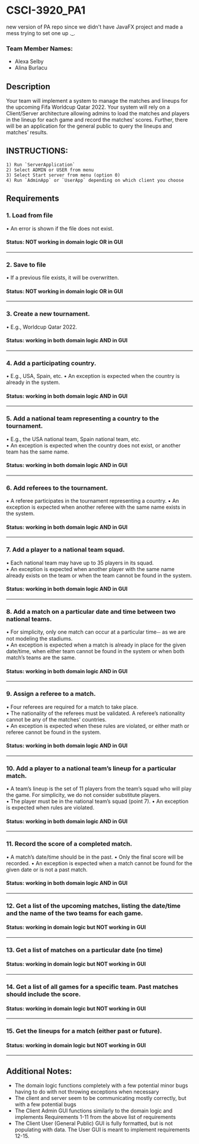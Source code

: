# CSCI-3920_PA1

new version of PA repo since we didn't have JavaFX project and made a mess trying to set one up  ._. 

### Team Member Names:

- Alexa Selby
- Alina Burlacu

## Description

Your team will implement a system to manage the matches and
lineups for the upcoming Fifa Worldcup Qatar 2022. Your system
will rely on a Client/Server architecture allowing admins to load
the matches and players in the lineup for each game and record
the matches’ scores. Further, there will be an application for the
general public to query the lineups and matches’ results.

## INSTRUCTIONS:

    1) Run `ServerApplication`
    2) Select ADMIN or USER from menu
    3) Select Start server from menu (option 0)
    4) Run `AdminApp` or `UserApp` depending on which client you choose

## Requirements

### 1. Load from file

• An error is shown if the file does not exist.

#### Status: NOT working in domain logic OR in GUI

---

### 2. Save to file

• If a previous file exists, it will be overwritten.

#### Status: NOT working in domain logic OR in GUI

---

### 3. Create a new tournament.  

   • E.g., Worldcup Qatar 2022.

#### Status: working in both domain logic AND in GUI

---

### 4. Add a participating country.  

   • E.g., USA, Spain, etc.
   • An exception is expected when the country is already in the system.

#### Status: working in both domain logic AND in GUI

---

### 5. Add a national team representing a country to the tournament.  

   • E.g., the USA national team, Spain national team, etc.  
   • An exception is expected when the country does not exist, or another team has the same
   name.

#### Status: working in both domain logic AND in GUI

---

### 6. Add referees to the tournament.  

   • A referee participates in the tournament representing a country.
   • An exception is expected when another referee with the same name exists in the system.

#### Status: working in both domain logic AND in GUI

---

### 7. Add a player to a national team squad.  

   • Each national team may have up to 35 players in its squad.  
   • An exception is expected when another player with the same name already exists on the
   team or when the team cannot be found in the system.

#### Status: working in both domain logic AND in GUI

---

### 8. Add a match on a particular date and time between two national teams.

   • For simplicity, only one match  can  occur at a particular  time⏤ as we are not modeling
   the stadiums.  
   • An exception is expected when a match is already in place for the given date/time, when
   either team cannot be found in the system or when both match’s teams are the same.

#### Status: working in both domain logic AND in GUI

---

### 9. Assign a referee to a match.  

   • Four referees are required for a match to take place.  
   • The nationality of the referees must be validated. A referee’s nationality cannot be any of
   the matches' countries.  
   • An exception is expected when these rules are violated, or either math or referee cannot
   be found in the system.

#### Status: working in both domain logic AND in GUI

---

### 10. Add a player to a national team’s lineup for a particular match.  

• A team’s lineup is the set of 11 players from the team’s squad who will play the game. For
    simplicity, we do not consider substitute players.  
• The player must be in the national team’s squad (point 7). 
• An exception is expected when rules are violated.

#### Status: working in both domain logic AND in GUI

---

### 11. Record the score of a completed match.

• A match’s date/time should be in the past. 
• Only the final score will be recorded. 
• An  exception  is expected  when  a  match  cannot  be  found  for  the given  date  or  is  not  a past match.

#### Status: working in both domain logic AND in GUI

---

### 12. Get a list of the upcoming matches, listing the date/time and the name of the two teams for each game.

#### Status: working in domain logic but NOT working in GUI

---

### 13. Get a list of matches on a particular date (no time)

#### Status: working in domain logic but NOT working in GUI

---

### 14. Get a list of all games for a specific team. Past matches should include the score.

#### Status: working in domain logic but NOT working in GUI

---

### 15. Get the lineups for a match (either past or future). 

#### Status: working in domain logic but NOT working in GUI

---

## Additional Notes:

- The domain logic functions completely with a few potential minor bugs having to do with not throwing exceptions when necessary
- The client and server seem to be communicating mostly correctly, but with a few potential bugs
- The Client Admin GUI functions similarly to the domain logic and implements Requirements 1-11 from the above list of requirements
- The Client User (General Public) GUI is fully formatted, but is not populating with data. The User GUI is meant to implement requirements 12-15.
